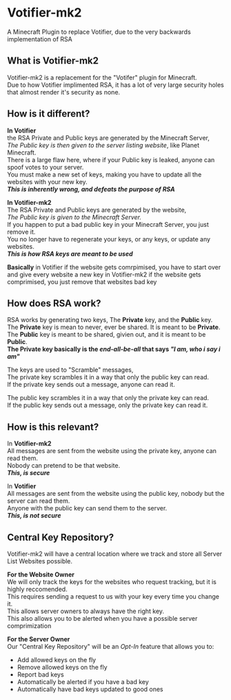 Votifier-mk2
============
A Minecraft Plugin to replace Votifier, due to the very backwards implementation of RSA
  
  
What is Votifier-mk2
-----------------
Votifier-mk2 is a replacement for the "Votifer" plugin for Minecraft.  
Due to how Votifier implimented RSA, it has a lot of very large security holes that almost render it's security as none.  
  
  
  
How is it different?
-----------------
**In Votifier**  
the RSA Private and Public keys are generated by the Minecraft Server,  
_The Public key is then given to the server listing website_, like Planet Minecraft.  
There is a large flaw here, where if your Public key is leaked, anyone can spoof votes to your server.  
You must make a new set of keys, making you have to update all the websites with your new key.  
_**This is inherently wrong, and defeats the purpose of RSA**_
  
  
  
**In Votifier-mk2**  
The RSA Private and Public keys are generated by the website,  
_The Public key is given to the Minecraft Server._  
If you happen to put a bad public key in your Minecraft Server, you just remove it.  
You no longer have to regenerate your keys, or any keys, or update any websites.  
_**This is how RSA keys are meant to be used**_  
  
  
**Basically**
in Votifier if the website gets comrpimised, you have to start over and give every website a new key
in Votifier-mk2 if the website gets comprimised, you just remove that websites bad key
  
  
  
  
How does RSA work?
------------------
RSA works by generating two keys, The **Private** key, and the **Public** key.  
The **Private** key is mean to never, ever be shared. It is meant to be **Private**.  
The **Public** key is meant to be shared, givien out, and it is meant to be **Public**.  
**The Private key basically is the _end-all-be-all_ that says _"I am, who i say i am"_**  

The keys are used to "Scramble" messages,  
The private key scrambles it in a way that only the public key can read.  
If the private key sends out a message, anyone can read it.  
  
   
The public key scrambles it in a way that only the private key can read.  
If the public key sends out a message, only the private key can read it.  
  
  
  
How is this relevant? 
-------------------
In **Votifier-mk2**   
All messages are sent from the website using the private key, anyone can read them.  
Nobody can pretend to be that website.  
_**This, is secure**_  
  
In **Votifier**  
All messages are sent from the website using the public key, nobody but the server can read them.  
Anyone with the public key can send them to the server.  
_**This, is not secure**_  




Central Key Repository?
-------------------
Votifier-mk2 will have a central location where we track and store all Server List Websites possible.

**For the Website Owner**   
We will only track the keys for the websites who request tracking, but it is highly reccomended.  
This requires sending a request to us with your key every time you change it.  
This allows server owners to always have the right key.  
This also allows you to be alerted when you have a possible server comprimization  

**For the Server Owner**  
Our "Central Key Repository" will be an _Opt-In_ feature that allows you to:
 * Add allowed keys on the fly
 * Remove allowed keys on the fly
 * Report bad keys
 * Automatically be alerted if you have a bad key
 * Automatically have bad keys updated to good ones